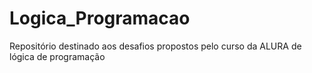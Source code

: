 # Logica_Programacao
Repositório destinado aos desafios propostos pelo curso da ALURA de lógica de programação
